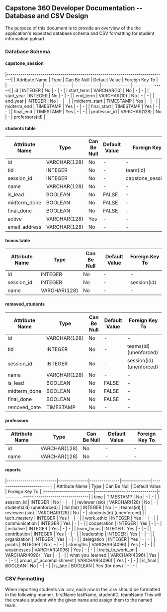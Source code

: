 
## Capstone 360 Developer Documentation -- Database and CSV Design

The purpose of this document is to provide an overview of the the application's expected database schema and CSV formatting for student information ppload


### Database Schema

#### capstone_session
|--------------------------------------------------------------------------------|
| Attribute Name   | Type         | Can Be Null | Default Value | Foreign Key To |
|------------------|--------------|-------------|---------------|----------------|
| id               | INTEGER      | No          | -             | -              |
| start_term       | VARCHAR(10)  | No          | -             | -              |
| start_year       | INTEGER      | No          | -             | -              |
| end_term         | VARCHAR(10)  | No          | -             | -              |
| end_year         | INTEGER      | No          | -             | -              |
| midterm_start    | TIMESTAMP    | Yes         | -             | -              |
| midterm_end      | TIMESTAMP    | Yes         | -             | -              |
| final_start      | TIMESTAMP    | Yes         | -             | -              |
| final_end        | TIMESTAMP    | Yes         | -             | -              |
| professor_id     | VARCHAR(128) | No          | -             | professors(id) |

#### students table
| Attribute Name | Type         | Can Be Null | Default Value | Foreign Key To       |
|----------------|--------------|-------------|---------------|----------------------|
| id             | VARCHAR(128) | No          | -             | -                    |
| tid            | INTEGER      | No          | -             | team(id)             |
| session_id     | INTEGER      | No          | -             | capstone_session(id) |
| name           | VARCHAR(128) | No          | -             | -                    |
| is_lead        | BOOLEAN      | No          | FALSE         | -                    |
| midterm_done   | BOOLEAN      | No          | FALSE         | -                    |
| final_done     | BOOLEAN      | No          | FALSE         | -                    |
| active         | VARCHAR(128) | Yes         | -             | -                    |
| email_address  | VARCHAR(128) | No          | -             | -                    |

#### teams table
| Attribute Name | Type         | Can Be Null | Default Value | Foreign Key To |
|----------------|--------------|-------------|---------------|----------------|
| id             | INTEGER      | No          | -             | -              |
| session_id     | INTEGER      | No          | -             | session(id)    |
| name           | VARCHAR(128) | No          | -             | -              |

#### removed_students
| Attribute Name   | Type         | Can Be Null | Default Value | Foreign Key To           |
|------------------|--------------|-------------|---------------|--------------------------|
| id               | VARCHAR(128) | No          | -             | -                        |
| tid              | INTEGER      | No          | -             | teams(id) (unenforced)   |
| session_id       | INTEGER      | No          | -             | session(id) (unenforced) |
| name             | VARCHAR(128) | No          | -             | -                        |
| is_lead          | BOOLEAN      | No          | FALSE         | -                        |
| midterm_done     | BOOLEAN      | No          | FALSE         | -                        |
| final_done       | BOOLEAN      | No          | FALSE         | -                        |
| removed_date     | TIMESTAMP    | No          | -             | -                        |

#### professors
| Attribute Name | Type         | Can Be Null | Default Value | Foreign Key To |
|----------------|--------------|-------------|---------------|----------------|
| id             | VARCHAR(128) | No          | -             | -              |
| name           | VARCHAR(128) | No          | -             | -              |

#### reports
|-------------------------|---------------|---------------|---------------|---------------------------|
| Attribute Name          | Type          | Can Be Null   | Default Value | Foreign Key To            |
|-------------------------|---------------|---------------|---------------|---------------------------|
| time                    | TIMESTAMP     | No            | -             | -                         |
| session_id              | INTEGER       | No            | -             | -                         |
| reviewer (sid)          | VARCHAR(128)  | No            | -             | students(id) (unenforced) |
| tid (tid)               | INTEGER       | No            | -             | teams(id)                 |
| reviewee (sid)          | VARCHAR(128)  | No            | -             | students(id) (unenforced) |
| tech_mastery            | INTEGER       | Yes           | -             | -                         |
| work_ethic              | INTEGER       | Yes           | -             | -                         |
| communication           | INTEGER       | Yes           | -             | -                         |
| cooperation             | INTEGER       | Yes           | -             | -                         |
| initiative              | INTEGER       | Yes           | -             | -                         |
| team_focus              | INTEGER       | Yes           | -             | -                         |
| contribution            | INTEGER       | Yes           | -             | -                         |
| leadership              | INTEGER       | Yes           | -             | -                         |
| organization            | INTEGER       | Yes           | -             | -                         |
| delegation              | INTEGER       | Yes           | -             | -                         |
| points                  | INTEGER       | No            | -             | -                         |
| strengths               | VARCHAR(4096) | Yes           | -             | -                         |
| weaknesses              | VARCHAR(4096) | Yes           | -             | -                         |
| traits_to_work_on       | VARCHAR(4096) | Yes           | -             | -                         |
| what_you_learned        | VARCHAR(4096) | Yes           | -             | -                         |
| proud_of_accomplishment | VARCHAR(4096) | Yes           | -             | -                         |
| is_final                | BOOLEAN       | No            | -             | -                         |
| is_late                 | BOOLEAN       | Yes (for now) | -             | -                         |

### CSV Formatting
When importing students via .csv, each row in the .csv should be formatted in the following manner;
firstName lastName, studentID, teamName
This will the create a student with the given name and assign them to the named team.

